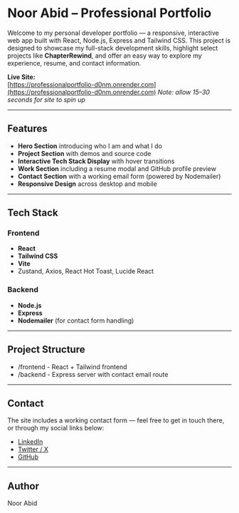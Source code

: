 # Noor Abid – Professional Portfolio

Welcome to my personal developer portfolio — a responsive, interactive web app built with React, Node.js, Express and Tailwind CSS. This project is designed to showcase my full-stack development skills, highlight select projects like **ChapterRewind**, and offer an easy way to explore my experience, resume, and contact information.

**Live Site:**  
[https://professionalportfolio-d0nm.onrender.com](https://professionalportfolio-d0nm.onrender.com)
*Note: allow 15–30 seconds for site to spin up*

---

## Features

- **Hero Section** introducing who I am and what I do
- **Project Section** with demos and source code 
- **Interactive Tech Stack Display** with hover transitions
- **Work Section** including a resume modal and GitHub profile preview
- **Contact Section** with a working email form (powered by Nodemailer)
- **Responsive Design** across desktop and mobile

---

## Tech Stack

### Frontend
- **React**
- **Tailwind CSS**
- **Vite**
- Zustand, Axios, React Hot Toast, Lucide React

### Backend
- **Node.js**
- **Express**
- **Nodemailer** (for contact form handling)

---

## Project Structure
- /frontend - React + Tailwind frontend
- /backend - Express server with contact email route

---

## Contact

The site includes a working contact form — feel free to get in touch there, or through my social links below:

- [LinkedIn](https://www.linkedin.com/in/noorabid/)
- [Twitter / X](https://x.com/NoorAbid)
- [GitHub](https://github.com/NoorAbid95)

---

## Author

Noor Abid
